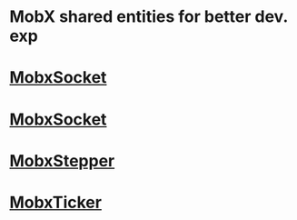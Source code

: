 # MobX shared entities for better dev. exp  


# [MobxSocket](src/mobx-paginator/model.ts)  
# [MobxSocket](src/mobx-socket/model.ts)  
# [MobxStepper](src/mobx-stepper/model.ts)  
# [MobxTicker](src/mobx-ticker/model.ts)  
